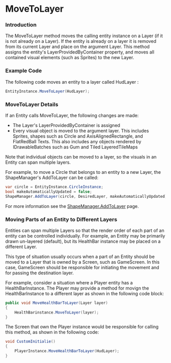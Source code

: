 # MoveToLayer

### Introduction

The MoveToLayer method moves the calling entity instance on a Layer (if it is not already on a Layer). If the entity is already on a layer it is removed from its current Layer and place on the argument Layer. This method assigns the entity's LayerProvidedByContainer property, and moves all contained visual elements (such as Sprites) to the new Layer.

### Example Code

The following code moves an entity to a layer called HudLayer :

```csharp
EntityInstance.MoveToLayer(HudLayer);
```

### MoveToLayer Details

If an Entity calls MoveToLayer, the following changes are made:

* The Layer's LayerProvidedByContainer is assigned
* Every visual object is moved to the argument layer. This includes Sprites, shapes such as Circle and AxisAlignedRectangle, and FlatRedBall Texts. This also includes any objects rendered by IDrawableBatches such as Gum and Tiled LayeredTileMaps

Note that individual objects can be moved to a layer, so the visuals in an Entity can span multiple layers.

For example, to move a Circle that belongs to an entity to a new Layer, the ShapeManager's AddToLayer can be called:

```csharp
var circle = EntityInstance.CircleInstance;
bool makeAutomaticallyUpdated = false;
ShapeManager.AddToLayer(circle, DesiredLayer, makeAutomaticallyUpdated);
```

For more information see the [ShapeManager.AddToLayer](../../api/flatredball/math/geometry/shapemanager/addtolayer.md) page.

### Moving Parts of an Entity to Different Layers

Entities can span multiple Layers so that the render order of each part of an entity can be controlled individually. For example, an Entity may be primarily drawn un-layered (default), but its HealthBar instance may be placed on a different Layer.

This type of situation usually occurs when a part of an Entity should be moved to a Layer that is owned by a Screen, such as GameScreen. In this case, GameScreen should be responsible for initiating the movement and for passing the destination layer.

For example, consider a situation where a Player entity has a HealthBarInstance. The Player may provide a method for movign the HealthBarInstance to a different layer as shown in the following code block:

```csharp
public void MoveHealthBarToLayer(Layer layer)
{
    HealthBarinstance.MoveToLayer(layer);
}
```

The Screen that own the Player instance would be responsible for calling this method, as shown in the following code:

```csharp
void CustomInitialie()
{
    PlayerInstance.MoveHealthBarToLayer(HudLayer);
}
```
